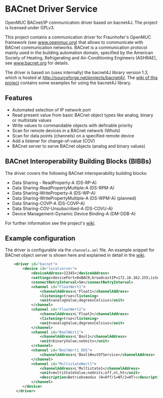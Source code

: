 # BACnet Driver Service
OpenMUC BACnet/IP communication driver based on bacnet4J. The project is licensed under GPLv3.

This project contains a communication driver for Fraunhofer's OpenMUC framework (see www.openmuc.org) that allows to communicate with BACnet communication networks. BACnet is a communication protocol mainly used in the building automation domain, specified by the American Society of Heating, Refrigerating and Air-Conditioning Engineers (ASHRAE), see www.bacnet.org for details.

The driver is based on (uses internally) the bacnet4J library version 1.3, which is hosted at http://sourceforge.net/projects/bacnet4j/. The [wiki of this project](https://github.com/openmucextensions/bacnet/wiki) contains some examples for using the bacnet4J library.

## Features
* Automated selection of IP network port
* Read present value from basic BACnet object types like analog, binary or multistate values
* Write values to commandable objects with definable priority
* Scan for remote devices in a BACnet network (WhoIs)
* Scan for data points (channels) on a specified remote device
* Add a listener for change-of-value (COV)
* BACnet server to serve BACnet objects (analog and binary values)

## BACnet Interoperability Building Blocks (BIBBs)

The driver covers the following BACnet interoperability building blocks:

* Data Sharing - ReadProperty-A (DS-RP-A)
* Data Sharing-ReadPropertyMultiple-A (DS-RPM-A)
* Data Sharing-WriteProperty-A (DS-WP-A)
* Data Sharing-WritePropertyMultiple-A (DS-WPM-A) (planned)
* Data Sharing-COVP-A (DS-COVP-A)
* Data Sharing-COV-Unsubscribed-A (DS-COVU-A)
* Device Management-Dynamic Device Binding-A (DM-DDB-A)

For further information see the project's [wiki](https://github.com/openmucextensions/bacnet/wiki).

## Example configuration

The driver is configurable via the `channels.xml` file. An example snippet for BACnet object server is shown here and explained in detail in the [wiki](https://github.com/openmucextensions/bacnet/wiki).

```xml
    <driver id="bacnet">
        <device id="localserver">
            <deviceAddress>12345</deviceAddress>
            <settings>devicePort=0xBAC0;broadcastIP=172.16.162.255;isServer=true</settings>
            <connectRetryInterval>5m</connectRetryInterval>
            <channel id="FloatWert1">
                <channelAddress>L'Float1</channelAddress>
                <listening>true</listening>
                <unit>analogValue;degreesCelsius</unit>
            </channel>
            <channel id="FloatWert2">
                <channelAddress>L'Float2</channelAddress>
                <listening>true</listening>
                <unit>analogValue;degreesCelsius</unit>
            </channel>
            <channel id="BoolWert1">
                <channelAddress>L'Bool1</channelAddress>
                <unit>binaryValue;noUnits</unit>
            </channel>
            <channel id="BoolWert1_OOS">
                <channelAddress>L'Bool1#outOfService</channelAddress>
            </channel>
            <channel id="MultistateWert1">
                <channelAddress>L'Multistate1</channelAddress>
                <unit>multiStateValue;noUnits;off,nt,ht</unit>
                <description>Betriebsmodus (0=Off/1=NT/2=HT)</description>
            </channel>
        </device>
     </driver>
``` 

